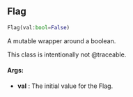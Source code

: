 ## Flag
```python
Flag(val:bool=False)
```
A mutable wrapper around a boolean.

This class is intentionally not @traceable.


#### Args:

* **val** :  The initial value for the Flag.